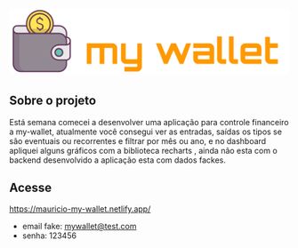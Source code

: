 <h1 align="center">
  <img src="https://github.com/mauriciogirardi/my-wallet/blob/master/src/assets/logo-dark.svg" alt="My Wallet" />
</h1>

## Sobre o projeto

Está semana comecei a desenvolver uma aplicação para controle financeiro a my-wallet, atualmente você consegui ver
as entradas, saídas os tipos se são eventuais ou recorrentes e filtrar por mês ou ano, e no dashboard apliquei alguns
gráficos com a biblioteca recharts , ainda não esta com o backend desenvolvido a aplicação esta com dados fackes.

## Acesse

https://mauricio-my-wallet.netlify.app/

- email fake: mywallet@test.com
- senha: 123456
